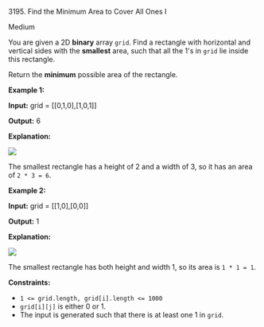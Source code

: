 3195\. Find the Minimum Area to Cover All Ones I

Medium

You are given a 2D **binary** array `grid`. Find a rectangle with horizontal and vertical sides with the **smallest** area, such that all the 1's in `grid` lie inside this rectangle.

Return the **minimum** possible area of the rectangle.

**Example 1:**

**Input:** grid = [[0,1,0],[1,0,1]]

**Output:** 6

**Explanation:**

![](https://leetcode-in-java.github.io/src/main/java/g3101_3200/s3195_find_the_minimum_area_to_cover_all_ones_i/examplerect0.png)

The smallest rectangle has a height of 2 and a width of 3, so it has an area of `2 * 3 = 6`.

**Example 2:**

**Input:** grid = [[1,0],[0,0]]

**Output:** 1

**Explanation:**

![](https://leetcode-in-java.github.io/src/main/java/g3101_3200/s3195_find_the_minimum_area_to_cover_all_ones_i/examplerect1.png)

The smallest rectangle has both height and width 1, so its area is `1 * 1 = 1`.

**Constraints:**

*   `1 <= grid.length, grid[i].length <= 1000`
*   `grid[i][j]` is either 0 or 1.
*   The input is generated such that there is at least one 1 in `grid`.